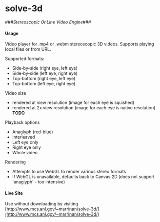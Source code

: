 # solve-3d

###*Stereoscopic OnLine Video Engine*###

#### Usage

Video player for .mp4 or .webm stereoscopic 3D videos. Supports playing local files or from URL.

Supported formats:
 * Side-by-side (right eye, left eye)
 * Side-by-side (left eye, right eye)
 * Top-bottom (right eye, left eye)
 * Top-bottom (left eye, right eye)

Video size
 * rendered at view resolution (image for each eye is squished)
 * rendered at 2x view resolution (image for each eye is native resolution) **TODO**

Playback options
 * Anaglyph (red-blue)
 * Interleaved
 * Left eye only
 * Right eye only
 * Whole video

Rendering
 * Attempts to use WebGL to render various stereo formats
 * If WebGL is unavailable, defaults back to Canvas 2D (does not support 'anaglyph' - too intensive)

#### Live Site

Use without downloading by visiting [http://www.mcs.anl.gov/~marrinan/solve-3d/](http://www.mcs.anl.gov/~marrinan/solve-3d/)
